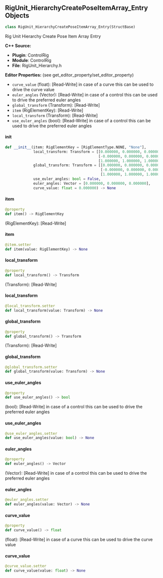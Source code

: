 ## RigUnit_HierarchyCreatePoseItemArray_Entry Objects

```python
class RigUnit_HierarchyCreatePoseItemArray_Entry(StructBase)
```

Rig Unit Hierarchy Create Pose Item Array Entry

**C++ Source:**

- **Plugin**: ControlRig
- **Module**: ControlRig
- **File**: RigUnit_Hierarchy.h

**Editor Properties:** (see get_editor_property/set_editor_property)

- ``curve_value`` (float):  [Read-Write] in case of a curve this can be used to drive the curve value
- ``euler_angles`` (Vector):  [Read-Write] in case of a control this can be used to drive the preferred euler angles
- ``global_transform`` (Transform):  [Read-Write]
- ``item`` (RigElementKey):  [Read-Write]
- ``local_transform`` (Transform):  [Read-Write]
- ``use_euler_angles`` (bool):  [Read-Write] in case of a control this can be used to drive the preferred euler angles

<a id="unreal.RigUnit_HierarchyCreatePoseItemArray_Entry.__init__"></a>

#### __init__

```python
def __init__(item: RigElementKey = [RigElementType.NONE, "None"],
             local_transform: Transform = [[0.000000, 0.000000, 0.000000],
                                           [-0.000000, 0.000000, 0.000000],
                                           [1.000000, 1.000000, 1.000000]],
             global_transform: Transform = [[0.000000, 0.000000, 0.000000],
                                            [-0.000000, 0.000000, 0.000000],
                                            [1.000000, 1.000000, 1.000000]],
             use_euler_angles: bool = False,
             euler_angles: Vector = [0.000000, 0.000000, 0.000000],
             curve_value: float = 0.000000) -> None
```

<a id="unreal.RigUnit_HierarchyCreatePoseItemArray_Entry.item"></a>

#### item

```python
@property
def item() -> RigElementKey
```

(RigElementKey):  [Read-Write]

<a id="unreal.RigUnit_HierarchyCreatePoseItemArray_Entry.item"></a>

#### item

```python
@item.setter
def item(value: RigElementKey) -> None
```

<a id="unreal.RigUnit_HierarchyCreatePoseItemArray_Entry.local_transform"></a>

#### local_transform

```python
@property
def local_transform() -> Transform
```

(Transform):  [Read-Write]

<a id="unreal.RigUnit_HierarchyCreatePoseItemArray_Entry.local_transform"></a>

#### local_transform

```python
@local_transform.setter
def local_transform(value: Transform) -> None
```

<a id="unreal.RigUnit_HierarchyCreatePoseItemArray_Entry.global_transform"></a>

#### global_transform

```python
@property
def global_transform() -> Transform
```

(Transform):  [Read-Write]

<a id="unreal.RigUnit_HierarchyCreatePoseItemArray_Entry.global_transform"></a>

#### global_transform

```python
@global_transform.setter
def global_transform(value: Transform) -> None
```

<a id="unreal.RigUnit_HierarchyCreatePoseItemArray_Entry.use_euler_angles"></a>

#### use_euler_angles

```python
@property
def use_euler_angles() -> bool
```

(bool):  [Read-Write] in case of a control this can be used to drive the preferred euler angles

<a id="unreal.RigUnit_HierarchyCreatePoseItemArray_Entry.use_euler_angles"></a>

#### use_euler_angles

```python
@use_euler_angles.setter
def use_euler_angles(value: bool) -> None
```

<a id="unreal.RigUnit_HierarchyCreatePoseItemArray_Entry.euler_angles"></a>

#### euler_angles

```python
@property
def euler_angles() -> Vector
```

(Vector):  [Read-Write] in case of a control this can be used to drive the preferred euler angles

<a id="unreal.RigUnit_HierarchyCreatePoseItemArray_Entry.euler_angles"></a>

#### euler_angles

```python
@euler_angles.setter
def euler_angles(value: Vector) -> None
```

<a id="unreal.RigUnit_HierarchyCreatePoseItemArray_Entry.curve_value"></a>

#### curve_value

```python
@property
def curve_value() -> float
```

(float):  [Read-Write] in case of a curve this can be used to drive the curve value

<a id="unreal.RigUnit_HierarchyCreatePoseItemArray_Entry.curve_value"></a>

#### curve_value

```python
@curve_value.setter
def curve_value(value: float) -> None
```

<a id="unreal.RigUnit_HierarchyCreatePoseItemArray"></a>